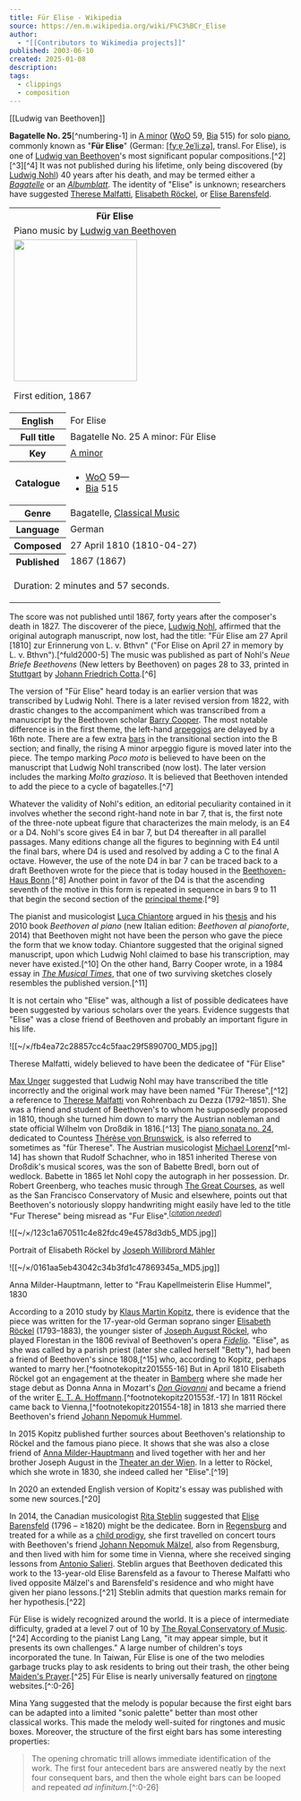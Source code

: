 ```yaml
---
title: Für Elise - Wikipedia
source: https://en.m.wikipedia.org/wiki/F%C3%BCr_Elise
author:
  - "[[Contributors to Wikimedia projects]]"
published: 2003-06-10
created: 2025-01-08
description: 
tags:
  - clippings
  - composition
---
```

[[Ludwig van Beethoven]]

**Bagatelle No. 25**[^numbering-1] in [A minor](https://en.m.wikipedia.org/wiki/A_minor "A minor") ([WoO](https://en.m.wikipedia.org/wiki/WoO "WoO") 59, [Bia](https://en.m.wikipedia.org/wiki/Biamonti_Catalogue "Biamonti Catalogue") 515) for solo [piano](https://en.m.wikipedia.org/wiki/Piano "Piano"), commonly known as "**Für Elise**" (German: [\[fyːɐ̯ ʔeˈliːzə\]](https://en.m.wikipedia.org/wiki/Help:IPA/Standard_German "Help:IPA/Standard German"), transl. For Elise), is one of [Ludwig van Beethoven](https://en.m.wikipedia.org/wiki/Ludwig_van_Beethoven "Ludwig van Beethoven")'s most significant popular compositions.[^2][^3][^4] It was not published during his lifetime, only being discovered (by [Ludwig Nohl](https://en.m.wikipedia.org/wiki/Ludwig_Nohl "Ludwig Nohl")) 40 years after his death, and may be termed either a [*Bagatelle*](https://en.m.wikipedia.org/wiki/Bagatelle_\(music\) "Bagatelle (music)") or an *[Albumblatt](https://en.m.wikipedia.org/wiki/Album_leaf "Album leaf")*. The identity of "Elise" is unknown; researchers have suggested [Therese Malfatti](https://en.m.wikipedia.org/wiki/Therese_Malfatti "Therese Malfatti"), [Elisabeth Röckel](https://en.m.wikipedia.org/wiki/Elisabeth_R%C3%B6ckel "Elisabeth Röckel"), or [Elise Barensfeld](https://en.m.wikipedia.org/wiki/Elise_Barensfeld "Elise Barensfeld").

<table><tbody><tr><th colspan="2">Für Elise</th></tr><tr><td colspan="2">Piano music by <a href="https://en.m.wikipedia.org/wiki/Ludwig_van_Beethoven">Ludwig van Beethoven</a></td></tr><tr><td colspan="2"><span><a href="https://en.m.wikipedia.org/wiki/File:Beethoven_WoO_59_Erstausgabe.png"><img src="https://upload.wikimedia.org/wikipedia/commons/thumb/2/27/Beethoven_WoO_59_Erstausgabe.png/220px-Beethoven_WoO_59_Erstausgabe.png" width="220" height="253"></a></span><p>First edition, 1867</p></td></tr><tr><th scope="row">English</th><td>For Elise</td></tr><tr><th scope="row">Full title</th><td>Bagatelle No. 25 A minor: Für Elise</td></tr><tr><th scope="row">Key</th><td><a href="https://en.m.wikipedia.org/wiki/A_minor">A minor</a></td></tr><tr><th scope="row">Catalogue</th><td><div><ul><li><a href="https://en.m.wikipedia.org/wiki/WoO">WoO</a> 59—</li><li><a href="https://en.m.wikipedia.org/wiki/Biamonti_Catalogue">Bia</a> 515</li></ul></div></td></tr><tr><th scope="row">Genre</th><td>Bagatelle, <a href="https://en.m.wikipedia.org/wiki/Classical_Music">Classical Music</a></td></tr><tr><th scope="row">Language</th><td>German</td></tr><tr><th scope="row">Composed</th><td>27&nbsp;April&nbsp;1810<span>&nbsp;(<span>1810-04-27</span>)</span></td></tr><tr><th scope="row">Published</th><td>1867<span>&nbsp;(<span>1867</span>)</span></td></tr><tr><td colspan="2"><div><p><span><span><span><audio width="215"></audio><a href="https://en.m.wikipedia.org/wiki/File:FurElise.ogg"><span></span></a><span><span>Duration: 2 minutes and 57 seconds.</span></span></span></span></span></p></div></td></tr></tbody></table>

The score was not published until 1867, forty years after the composer's death in 1827. The discoverer of the piece, [Ludwig Nohl](https://en.m.wikipedia.org/wiki/Ludwig_Nohl "Ludwig Nohl"), affirmed that the original autograph manuscript, now lost, had the title: "Für Elise am 27 April \[1810\] zur Erinnerung von L. v. Bthvn" ("For Elise on April 27 in memory by L. v. Bthvn").[^fuld2000-5] The music was published as part of Nohl's *Neue Briefe Beethovens* (New letters by Beethoven) on pages 28 to 33, printed in [Stuttgart](https://en.m.wikipedia.org/wiki/Stuttgart "Stuttgart") by [Johann Friedrich Cotta](https://en.m.wikipedia.org/wiki/Johann_Friedrich_Cotta "Johann Friedrich Cotta").[^6]

The version of "Für Elise" heard today is an earlier version that was transcribed by Ludwig Nohl. There is a later revised version from 1822, with drastic changes to the accompaniment which was transcribed from a manuscript by the Beethoven scholar [Barry Cooper](https://en.m.wikipedia.org/wiki/Barry_Cooper_\(musicologist\) "Barry Cooper (musicologist)"). The most notable difference is in the first theme, the left-hand [arpeggios](https://en.m.wikipedia.org/wiki/Arpeggio "Arpeggio") are delayed by a 16th note. There are a few extra [bars](https://en.m.wikipedia.org/wiki/Bar_\(music\) "Bar (music)") in the transitional section into the B section; and finally, the rising A minor arpeggio figure is moved later into the piece. The tempo marking *Poco moto* is believed to have been on the manuscript that Ludwig Nohl transcribed (now lost). The later version includes the marking *Molto grazioso*. It is believed that Beethoven intended to add the piece to a cycle of bagatelles.[^7]

Whatever the validity of Nohl's edition, an editorial peculiarity contained in it involves whether the second right-hand note in bar 7, that is, the first note of the three-note upbeat figure that characterizes the main melody, is an E4 or a D4. Nohl's score gives E4 in bar 7, but D4 thereafter in all parallel passages. Many editions change all the figures to beginning with E4 until the final bars, where D4 is used and resolved by adding a C to the final A octave. However, the use of the note D4 in bar 7 can be traced back to a draft Beethoven wrote for the piece that is today housed in the [Beethoven-Haus Bonn](https://en.m.wikipedia.org/wiki/Beethoven_House "Beethoven House").[^8] Another point in favor of the D4 is that the ascending seventh of the motive in this form is repeated in sequence in bars 9 to 11 that begin the second section of the [principal theme](https://en.m.wikipedia.org/wiki/Subject_\(music\) "Subject (music)").[^9]

The pianist and musicologist [Luca Chiantore](https://en.m.wikipedia.org/wiki/Luca_Chiantore "Luca Chiantore") argued in his [thesis](https://en.m.wikipedia.org/wiki/Thesis "Thesis") and his 2010 book *Beethoven al piano* (new Italian edition: *Beethoven al pianoforte*, 2014) that Beethoven might not have been the person who gave the piece the form that we know today. Chiantore suggested that the original signed manuscript, upon which Ludwig Nohl claimed to base his transcription, may never have existed.[^10] On the other hand, Barry Cooper wrote, in a 1984 essay in *[The Musical Times](https://en.m.wikipedia.org/wiki/The_Musical_Times "The Musical Times")*, that one of two surviving sketches closely resembles the published version.[^11]

It is not certain who "Elise" was, although a list of possible dedicatees have been suggested by various scholars over the years. Evidence suggests that "Elise" was a close friend of Beethoven and probably an important figure in his life.

![[~/×/fb4ea72c28857cc4c5faac29f5890700_MD5.jpg]]

Therese Malfatti, widely believed to have been the dedicatee of "Für Elise"

[Max Unger](https://en.m.wikipedia.org/wiki/Max_Unger_\(musicologist\) "Max Unger (musicologist)") suggested that Ludwig Nohl may have transcribed the title incorrectly and the original work may have been named "Für Therese",[^12] a reference to [Therese Malfatti](https://en.m.wikipedia.org/wiki/Therese_Malfatti "Therese Malfatti") von Rohrenbach zu Dezza (1792–1851). She was a friend and student of Beethoven's to whom he supposedly proposed in 1810, though she turned him down to marry the Austrian nobleman and state official Wilhelm von Droßdik in 1816.[^13] The [piano sonata no. 24](https://en.m.wikipedia.org/wiki/Piano_Sonata_No._24_\(Beethoven\) "Piano Sonata No. 24 (Beethoven)"), dedicated to Countess [Thérèse von Brunswick](https://en.m.wikipedia.org/wiki/Th%C3%A9r%C3%A8se_von_Brunswick "Thérèse von Brunswick"), is also referred to sometimes as "für Therese". The Austrian musicologist [Michael Lorenz](https://en.m.wikipedia.org/wiki/Michael_Lorenz_\(musicologist\) "Michael Lorenz (musicologist)")[^ml-14] has shown that Rudolf Schachner, who in 1851 inherited Therese von Droßdik's musical scores, was the son of Babette Bredl, born out of wedlock. Babette in 1865 let Nohl copy the autograph in her possession. Dr. Robert Greenberg, who teaches music through [The Great Courses](https://en.m.wikipedia.org/wiki/Wondrium "Wondrium"), as well as the San Francisco Conservatory of Music and elsewhere, points out that Beethoven's notoriously sloppy handwriting might easily have led to the title "Fur Therese" being misread as "Fur Elise".<sup class="noprint Inline-Template Template-Fact">[<i><a href="https://en.m.wikipedia.org/wiki/Wikipedia:Citation_needed" title="Wikipedia:Citation needed"><span title="This claim needs references to reliable sources. (November 2022)">citation needed</span></a></i>]</sup>

![[~/×/123c1a670511c4e82fdc49e4578d3db5_MD5.jpg]]

Portrait of Elisabeth Röckel by [Joseph Willibrord Mähler](https://en.m.wikipedia.org/wiki/Joseph_Willibrord_M%C3%A4hler "Joseph Willibrord Mähler")

![[~/×/0161aa5eb43042c34b3fd1c47869345a_MD5.jpg]]

Anna Milder-Hauptmann, letter to "Frau Kapellmeisterin Elise Hummel", 1830

According to a 2010 study by [Klaus Martin Kopitz](https://en.m.wikipedia.org/wiki/Klaus_Martin_Kopitz "Klaus Martin Kopitz"), there is evidence that the piece was written for the 17-year-old German soprano singer [Elisabeth Röckel](https://en.m.wikipedia.org/wiki/Elisabeth_R%C3%B6ckel "Elisabeth Röckel") (1793–1883), the younger sister of [Joseph August Röckel](https://en.m.wikipedia.org/wiki/Joseph_August_R%C3%B6ckel "Joseph August Röckel"), who played Florestan in the 1806 revival of Beethoven's opera *[Fidelio](https://en.m.wikipedia.org/wiki/Fidelio "Fidelio")*. "Elise", as she was called by a parish priest (later she called herself "Betty"), had been a friend of Beethoven's since 1808,[^15] who, according to Kopitz, perhaps wanted to marry her.[^footnotekopitz201555-16] But in April 1810 Elisabeth Röckel got an engagement at the theater in [Bamberg](https://en.m.wikipedia.org/wiki/Bamberg "Bamberg") where she made her stage debut as Donna Anna in Mozart's *[Don Giovanni](https://en.m.wikipedia.org/wiki/Don_Giovanni "Don Giovanni")* and became a friend of the writer [E. T. A. Hoffmann](https://en.m.wikipedia.org/wiki/E._T._A._Hoffmann "E. T. A. Hoffmann").[^footnotekopitz201553f.-17] In 1811 Röckel came back to Vienna,[^footnotekopitz201554-18] in 1813 she married there Beethoven's friend [Johann Nepomuk Hummel](https://en.m.wikipedia.org/wiki/Johann_Nepomuk_Hummel "Johann Nepomuk Hummel").

In 2015 Kopitz published further sources about Beethoven's relationship to Röckel and the famous piano piece. It shows that she was also a close friend of [Anna Milder-Hauptmann](https://en.m.wikipedia.org/wiki/Anna_Milder-Hauptmann "Anna Milder-Hauptmann") and lived together with her and her brother Joseph August in the [Theater an der Wien](https://en.m.wikipedia.org/wiki/Theater_an_der_Wien "Theater an der Wien"). In a letter to Röckel, which she wrote in 1830, she indeed called her "Elise".[^19]

In 2020 an extended English version of Kopitz's essay was published with some new sources.[^20]

In 2014, the Canadian musicologist [Rita Steblin](https://en.m.wikipedia.org/wiki/Rita_Steblin "Rita Steblin") suggested that [Elise Barensfeld](https://en.m.wikipedia.org/wiki/Elise_Barensfeld "Elise Barensfeld") (1796 – ≥1820) might be the dedicatee. Born in [Regensburg](https://en.m.wikipedia.org/wiki/Regensburg "Regensburg") and treated for a while as a [child prodigy](https://en.m.wikipedia.org/wiki/Child_prodigy "Child prodigy"), she first travelled on concert tours with Beethoven's friend [Johann Nepomuk Mälzel](https://en.m.wikipedia.org/wiki/Johann_Nepomuk_M%C3%A4lzel "Johann Nepomuk Mälzel"), also from Regensburg, and then lived with him for some time in Vienna, where she received singing lessons from [Antonio Salieri](https://en.m.wikipedia.org/wiki/Antonio_Salieri "Antonio Salieri"). Steblin argues that Beethoven dedicated this work to the 13-year-old Elise Barensfeld as a favour to Therese Malfatti who lived opposite Mälzel's and Barensfeld's residence and who might have given her piano lessons.[^21] Steblin admits that question marks remain for her hypothesis.[^22]

Für Elise is widely recognized around the world. It is a piece of intermediate difficulty, graded at a level 7 out of 10 by [The Royal Conservatory of Music](https://en.m.wikipedia.org/wiki/The_Royal_Conservatory_of_Music "The Royal Conservatory of Music").[^24] According to the pianist Lang Lang, "it may appear simple, but it presents its own challenges." A large number of children's toys incorporated the tune. In Taiwan, Für Elise is one of the two melodies garbage trucks play to ask residents to bring out their trash, the other being [Maiden's Prayer](https://en.m.wikipedia.org/wiki/Maiden%27s_Prayer "Maiden's Prayer").[^25] Für Elise is nearly universally featured on [ringtone](https://en.m.wikipedia.org/wiki/Ringtone "Ringtone") websites.[^:0-26]

Mina Yang suggested that the melody is popular because the first eight bars can be adapted into a limited "sonic palette" better than most other classical works. This made the melody well-suited for ringtones and music boxes. Moreover, the structure of the first eight bars has some interesting properties:

> The opening chromatic trill allows immediate identification of the work. The first four antecedent bars are answered neatly by the next four consequent bars, and then the whole eight bars can be looped and repeated *ad infinitum*.[^:0-26]